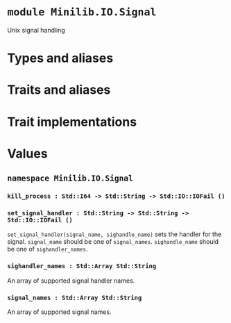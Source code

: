 # `module Minilib.IO.Signal`

Unix signal handling

# Types and aliases

# Traits and aliases

# Trait implementations

# Values

## `namespace Minilib.IO.Signal`

### `kill_process : Std::I64 -> Std::String -> Std::IO::IOFail ()`

### `set_signal_handler : Std::String -> Std::String -> Std::IO::IOFail ()`

`set_signal_handler(signal_name, sighandle_name)` sets the handler for the signal.
`signal_name` should be one of `signal_names`.
`sighandle_name` should be one of `sighandler_names`.

### `sighandler_names : Std::Array Std::String`

An array of supported signal handler names.

### `signal_names : Std::Array Std::String`

An array of supported signal names.
